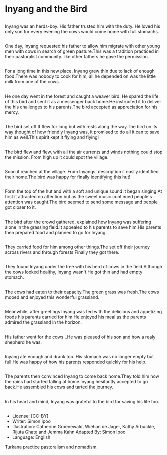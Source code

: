 # Inyang and the Bird

##
Inyang was an herds-boy. His father trusted him
with the duty. He loved his only son for every
evening the cows would come home with full
stomachs.

##
One day, Inyang requested his
father to allow him migrate with
other young men with cows in
search of green pasture.This
was a tradition practiced in
their pastoralist community. like
other fathers he gave the
permission.

##
For a long time in this new
place, Inyang grew thin due to
lack of enough food.There was
nobody to cook for him, all he
depended on was the little milk
from one of the cows.

##
He one day went in the forest and caught a weaver bird. He spared the life of this
bird and sent it as a messenger back home.He instructed it to deliver the his
challenges to his parents.The bird accepted as appreciation for his mercy.

##
The bird set off.It flew for long but with rests along the way.The bird on its way
thought of how friendly Inyang was, it promised to do all it can to save him as
well.This spirit kept it flying and flying!

##
The bird flew and flew, with all
the air currents and winds
nothing could stop the mission.
From high up it could spot the
village.

##
Soon it reached at the village. From Inyangs'
description it easily identified their home.The
bird was happy for finally identifying this hut!

##
Form the top of the hut and with a soft and
unique sound it began singing.At first it
attracted no attention but as the sweet music
continued people's attention was caught.The
bird seemed to send some message and
people got closer to it.

##
The bird after the crowd gathered, explained how Inyang was suffering alone in
the grassing field.It appealed to his parents to save him.His parents then
prepared food and planned to go for Inyang.

##
They carried food for him among other
things.The set off their journey across rivers
and through forests.Finally they got there.

##
They found Inyang under the tree with his herd
of cows in the field.Although the cows looked
healthy, Inyang wasn't.He got thin and had
empty stomach.

##
The cows had eaten to their capacity.The green
grass was fresh.The cows mooed and enjoyed
this wonderful grassland.

##
Meanwhile, after greetings Inyang was fed with the delicious and appetizing
foods his parents carried for him.He enjoyed his meal as the parents admired the
grassland in the horizon.

##
His father went for the cows...He was pleased of his son and how a realy
shepherd he was.

##
Inyang ate enough and drank too. His stomach
was no longer empty but full.He was happy of
how his parents responded quickly for his help.

##
The parents then convinced Inyang to come back home.They told him how the
rains had started falling at home.Inyang hesitantly accepted to go back.He
assembled his cows and tarted the journey.

##
In his heart and mind, Inyang was grateful to
the bird for saving his life too.

##
* License: [CC-BY]
* Writer: Simon Ipoo
* Illustration: Catherine Groenewald, Wiehan de Jager, Kathy Arbuckle, Rijuta Ghate and Jemma Kahn
Adapted By: Simon Ipoo
* Language: English

Turkana practice pastoralism and nomadism.
